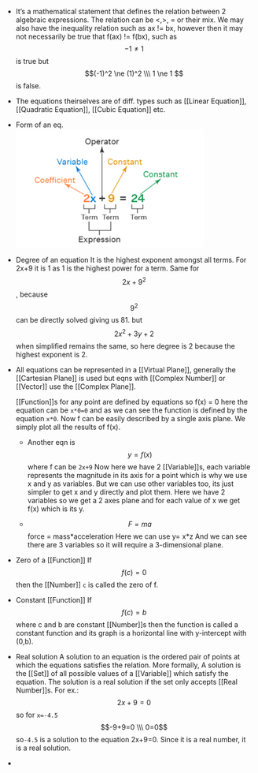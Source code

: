 - It’s a mathematical statement that defines the relation between 2 algebraic
  expressions. The relation can be <,>, = or their mix. We may also have
  the inequality relation such as ax != bx, however then it may not necessarily
  be true that f(ax) != f(bx), such as
  $$-1 \ne 1$$
  is true
  but
  $$(-1)^2 \ne (1)^2 \\\
  1 \ne 1 $$
  is false.
- The equations theirselves are of diff. types such as [[Linear Equation]], [[Quadratic Equation]],
  [[Cubic Equation]] etc.
- Form of an eq.
  ![image.png](../assets/image_1688144012925_0.png)
- Degree of an equation 
  It is the highest exponent amongst all terms. For 2x+9 it is 1 as 1
  is the highest power for a term. Same for $$2x+9^2$$, because $$9^2$$
  can be directly solved giving us 81.
  but
  $$2x^2 +3y+2$$ when simplified remains the same, so here degree is 2 because the highest exponent is 2.
- All equations can be represented in a [[Virtual Plane]], generally the [[Cartesian Plane]] is used but eqns with [[Complex Number]] or [[Vector]] use the [[Complex Plane]]. 
  
  [[Function]]s for any point are defined by equations so
  f(x) = 0
  here the equation can be ``x*0=0``
  and as we can see the function is defined by the equation ``x*0``. Now f can be easily
  described by a single axis plane. We simply plot all the results of f(x).
  
  * Another eqn is
    $$y = f(x)$$
     where f can be ``2x+9``
     Now here we have 2 [[Variable]]s, each variable represents the magnitude in its axis for a point which is why we use x and y as variables. But we can use other variables too, its just simpler
  to get x and y directly and plot them. Here we have 2 variables so we get a 2 axes plane and for each value of x we get f(x) which is its y.
  
  * $$F=ma$$
  force = mass\*acceleration
  Here we can use 
  y= x\*z
  And we can see there are 3 variables so it will require a 3-dimensional plane.
- Zero of a [[Function]]
  If $$f(c) = 0$$
  then the [[Number]] ``c`` is called the zero of f.
- Constant [[Function]]
  If $$f(c)=b $$ 
  where c and b are constant [[Number]]s then the function is called
  a constant function and its graph is a horizontal line with y-intercept with
  (0,b).
- Real solution
  A solution to an equation is the ordered pair of points at which the
  equations satisfies the relation.
  More formally,
  A solution is the [[Set]] of all possible values of a [[Variable]] which satisfy the equation. The solution
  is a real solution if the set only accepts [[Real Number]]s.
  For ex.:
  $$2x+9=0$$
  so for ``x=-4.5``
  $$-9+9=0 \\\ 0=0$$
  so``-4.5``  is a solution to the equation 2x+9=0. Since it is a real number, it is a real solution.
-